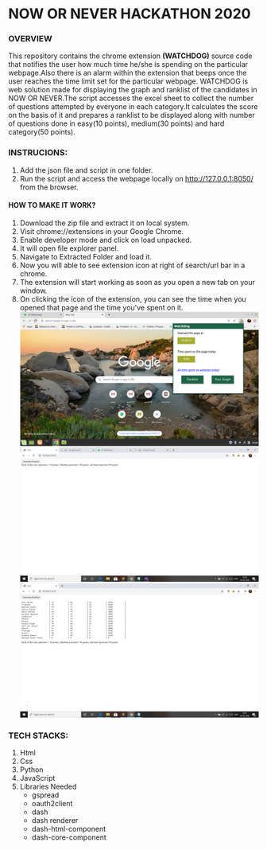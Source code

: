 # NOW OR NEVER HACKATHON 2020

### OVERVIEW

This repository contains the chrome extension <strong>(WATCHDOG)</strong> source code that notifies the user how much time he/she is spending on the particular webpage.Also there is an alarm within the extension that beeps once the user reaches the time limit set for the particular webpage. 
WATCHDOG is web solution made for displaying the graph and ranklist of the candidates in NOW OR NEVER.The script accesses the excel sheet to collect the number of questions attempted by everyone in each category.It calculates the score on the basis of it and prepares a ranklist to be displayed along with number of questions done in easy(10 points), medium(30 points) and hard category(50 points).
 
### INSTRUCIONS:
1. Add the json file and script in one folder. 
2. Run the script and access the webpage locally on  http://127.0.0.1:8050/ from the browser.

#### HOW TO MAKE IT WORK?
1) Download the zip file and extract it on local system.
2) Visit chrome://extensions in your Google Chrome.
3) Enable developer mode and click on load unpacked.
4) It will open file explorer panel.
5) Navigate to Extracted Folder and load it.
6) Now you will able to see extension icon at right of search/url bar in a chrome.
7) The extension will start working as soon as you open a new tab on your window.
8) On clicking the icon of the extension, you can see the time when you opened that page and the time you've spent on it.
![](images/extension.png)
![](images/Webpage(1).png)
![](images/Webpage(2).png)
### TECH STACKS:
1. Html
2. Css
3. Python
4. JavaScript
5. Libraries Needed
     * gspread 
     * oauth2client
     * dash
     * dash renderer
     * dash-html-component
     * dash-core-component


